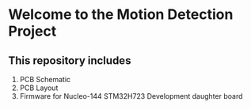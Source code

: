 # Welcome to the Motion Detection Project

## This repository includes
1. PCB Schematic
2. PCB Layout
3. Firmware for Nucleo-144 STM32H723 Development daughter board

